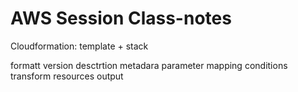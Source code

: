 # AWS Session Class-notes

Cloudformation:
    template + stack 

formatt version 
desctrtion 
metadara 
parameter 
mapping 
conditions    
transform
resources
output
